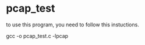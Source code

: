 # pcap_test

to use this program, you need to follow this instuctions.

gcc -o <any name> pcap_test.c -lpcap
